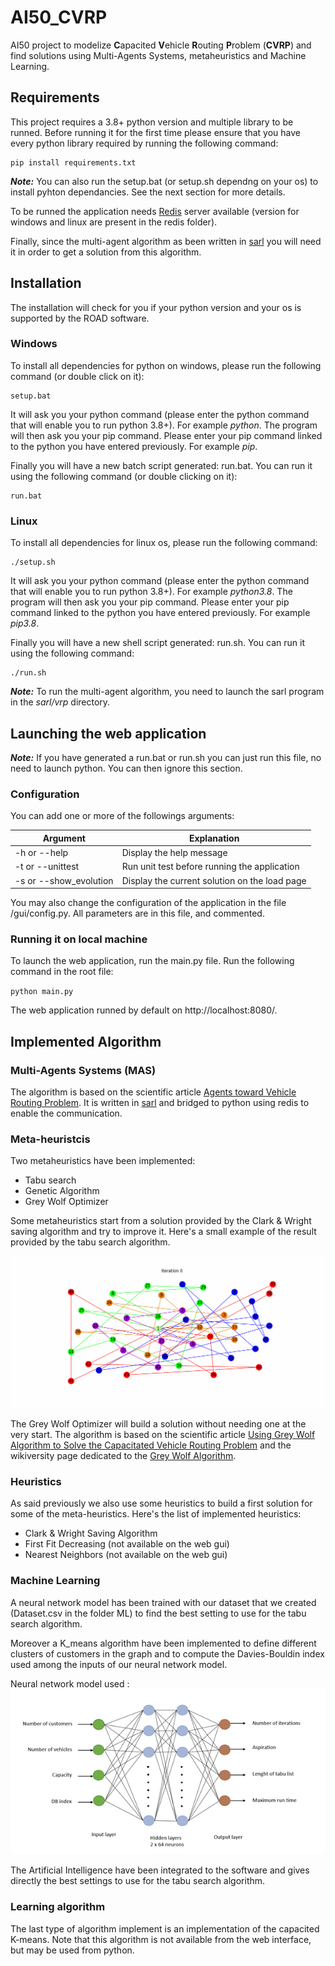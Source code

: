 # AI50_CVRP

AI50 project to modelize **C**apacited **V**ehicle **R**outing **P**roblem (**CVRP**) and find solutions using Multi-Agents Systems, metaheuristics and Machine Learning.

## Requirements

This project requires a 3.8+ python version and multiple library to be runned. Before running it for the first time please ensure that you have every python library required by running the following command:

```shell
pip install requirements.txt
```

**_Note:_** You can also run the setup.bat (or setup.sh dependng on your os) to install pyhton dependancies. See the next section for more details.

To be runned the application needs [Redis](https://redis.io/ 'redis.io') server available (version for windows and linux are present in the redis folder).

Finally, since the multi-agent algorithm as been written in  [sarl](http://www.sarl.io/ 'sarl programming language') you will need it in order to get a solution from this algorithm.

## Installation

The installation will check for you if your python version and your os is supported by the ROAD software.

### Windows

To install all dependencies for python on windows, please run the following command (or double click on it):

```shell
setup.bat
```

It will ask you your python command (please enter the python command that will enable you to run python 3.8+). For example *python*.
The program will then ask you your pip command. Please enter your pip command linked to the python you have entered previously. For example *pip*.

Finally you will have a new batch script generated: run.bat. You can run it using the following command (or double clicking on it):

```shell
run.bat
```

### Linux

To install all dependencies for linux os, please run the following command:

```shell
./setup.sh
```

It will ask you your python command (please enter the python command that will enable you to run python 3.8+). For example *python3.8*.
The program will then ask you your pip command. Please enter your pip command linked to the python you have entered previously. For example *pip3.8*.

Finally you will have a new shell script generated: run.sh. You can run it using the following command:

```shell
./run.sh
```

**_Note:_** To run the multi-agent algorithm, you need to launch the sarl program in the *sarl/vrp* directory.

## Launching the web application

**_Note:_** If you have generated a run.bat or run.sh you can just run this file, no need to launch python. You can then ignore this section.

### Configuration 

You can add one or more of the followings arguments:

| Argument               | Explanation                                                  |
| ---------------------- | ------------------------------------------------------------ |
| -h or --help           | Display the help message                                     |
| -t or --unittest       | Run unit test before running the application                 |
| -s or --show_evolution | Display the current solution on the load page                |

You may also change the configuration of the application in the file /gui/config.py. All parameters are in this file, and commented.

### Running it on local machine

To launch the web application, run the main.py file. Run the following command in the root file:

`python main.py`

The web application runned by default on http://localhost:8080/. 

## Implemented Algorithm

### Multi-Agents Systems (MAS)

The algorithm is based on the scientific article [Agents toward Vehicle Routing Problem](https://www.semanticscholar.org/paper/Agents-towards-vehicle-routing-problems-Vokr%C3%ADnek-Komenda/1d486f85f0810331c8feb203ac126a7c192d00e1 'SemanticScholar page'). It is written in [sarl](http://www.sarl.io/ 'sarl programming language') and bridged to python using redis to enable the communication.

### Meta-heuristcis

Two metaheuristics have been implemented:

- Tabu search
- Genetic Algorithm
- Grey Wolf Optimizer

Some metaheuristics start from a solution provided by the Clark & Wright saving algorithm and try to improve it. Here's a small example of the result provided by the tabu search algorithm.

![](./misc/tabu_search.gif)

The Grey Wolf Optimizer will build a solution without needing one at the very start. The algorithm is based on the scientific article [Using Grey Wolf Algorithm to Solve the
Capacitated Vehicle Routing Problem](https://iopscience.iop.org/article/10.1088/1757-899X/83/1/012014/pdf 'Grey Wolf Optimizer for CVRP') and the wikiversity page dedicated to the [Grey Wolf Algorithm](https://en.m.wikiversity.org/wiki/Algorithm_models/Grey_Wolf_Optimizer 'Grey Wolf Optimizer Wikiversity').

### Heuristics

As said previously we also use some heuristics to build a first solution for some of the meta-heuristics. Here's the list of implemented heuristics:

- Clark & Wright Saving Algorithm
- First Fit Decreasing (not available on the web gui)
- Nearest Neighbors (not available on the web gui)

### Machine Learning

A neural network model has been trained with our dataset that we created (Dataset.csv in the folder ML) to find the best setting to use for the tabu search algorithm.

Moreover a K_means algorithm have been implemented to define different clusters of customers in the graph and to compute the Davies-Bouldin index used among the inputs of our neural network model.

Neural network model used :
![](./misc/Neural_Network.png)

The Artificial Intelligence have been integrated to the software and gives directly the best settings to use for the tabu search algorithm.

### Learning algorithm
The last type of algorithm implement is an implementation of the capacited K-means. Note that this algorithm is not available from the web interface, but may be used from python.

